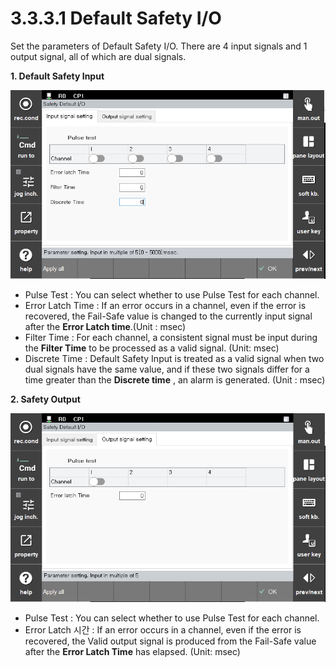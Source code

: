 ﻿# 3.3.3.1 Default Safety I/O

Set the parameters of Default Safety I/O.
There are 4 input signals and 1 output signal, all of which are dual signals.

**1. Default Safety Input**

![Default Input Image](../../../_assets/safetyio_profisafe/default_in.PNG)

 - Pulse Test : You can select whether to use Pulse Test for each channel.
 - Error Latch Time : If an error occurs in a channel, even if the error is recovered, the Fail-Safe value is changed to the currently input signal after the **Error Latch time**.(Unit : msec)
 - Filter Time : For each channel, a consistent signal must be input during the **Filter Time** to be processed as a valid signal. (Unit: msec)
 - Discrete Time : Default Safety Input is treated as a valid signal when two dual signals have the same value, and if these two signals differ for a time greater than the **Discrete time** , an alarm is generated. (Unit : msec)
 
**2. Safety Output**

![Default Output Image](../../../_assets/safetyio_profisafe/default_out.PNG)

 - Pulse Test : You can select whether to use Pulse Test for each channel.
 - Error Latch 시간 : If an error occurs in a channel, even if the error is recovered, the Valid output signal is produced from the Fail-Safe value after the **Error Latch Time** has elapsed. (Unit: msec)



